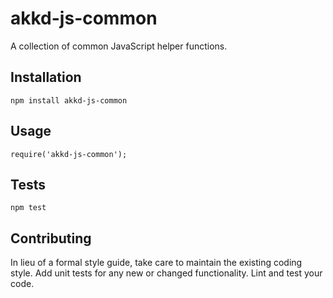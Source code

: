 akkd-js-common
=========

A collection of common JavaScript helper functions.

## Installation

  `npm install akkd-js-common`

## Usage

    require('akkd-js-common');


## Tests

  `npm test`

## Contributing

In lieu of a formal style guide, take care to maintain the existing coding style.  Add unit tests for any new or changed functionality.  Lint and test your code.
